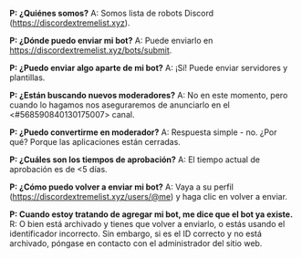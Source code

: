 **P: ¿Quiénes somos?** A: Somos lista de robots Discord (<https://discordextremelist.xyz>).

**P: ¿Dónde puedo enviar mi bot?** A: Puede enviarlo en <https://discordextremelist.xyz/bots/submit>.

**P: ¿Puedo enviar algo aparte de mi bot?** A: ¡Sí! Puede enviar servidores y plantillas.

**P: ¿Están buscando nuevos moderadores?** A: No en este momento, pero cuando lo hagamos nos aseguraremos de anunciarlo en el <#568590840130175007> canal.

**P: ¿Puedo convertirme en moderador?** A: Respuesta simple - no. ¿Por qué? Porque las aplicaciones están cerradas.

**P: ¿Cuáles son los tiempos de aprobación?** A: El tiempo actual de aprobación es de <5 días.

**P: ¿Cómo puedo volver a enviar mi bot?** A: Vaya a su perfil (<https://discordextremelist.xyz/users/@me>) y haga clic en volver a enviar.

**P: Cuando estoy tratando de agregar mi bot, me dice que el bot ya existe.** R: O bien está archivado y tienes que volver a enviarlo, o estás usando el identificador incorrecto. Sin embargo, si es el ID correcto y no está archivado, póngase en contacto con el administrador del sitio web.